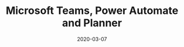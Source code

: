 ---
title: "Microsoft Teams, Power Automate and Planner"
date: 2020-03-07
tags: [""]
dbiblogtitle: microsoft-teams-power-automate-and-planner
---